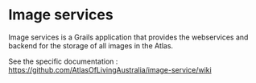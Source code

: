 # Image services

Image services is a Grails application that provides the webservices and backend for the storage of all images in the Atlas.

See the specific documentation : https://github.com/AtlasOfLivingAustralia/image-service/wiki